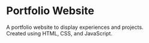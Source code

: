 # Portfolio Website

A portfolio website to display experiences and projects.
<br>
Created using HTML, CSS, and JavaScript.
